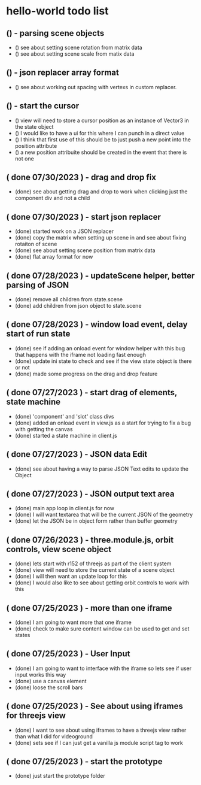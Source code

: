 # hello-world todo list



## () - parsing scene objects
* () see about setting scene rotation from matrix data
* () see about setting scene scale from matix data 

## () - json replacer array format
* () see about working out spacing with vertexs in custom replacer.

## () - start the cursor
* () view will need to store a cursor position as an instance of Vector3 in the state object
* () I would like to have a ui for this where I can punch in a direct value
* () I think that first use of this should be to just push a new point into the position attribute
* () a new position attribuite should be created in the event that there is not one

<!-- DONE -->

## ( done 07/30/2023 ) - drag and drop fix
* (done) see about getting drag and drop to work when clicking just the component div and not a child

## ( done 07/30/2023 ) - start json replacer
* (done) started work on a JSON replacer
* (done) copy the matrix when setting up scene in and see about fixing rotaiton of scene
* (done) see about setting scene position from matrix data
* (done) flat array format for now

## ( done 07/28/2023 ) - updateScene helper, better parsing of JSON
* (done) remove all children from state.scene
* (done) add children from json object to state.scene

## ( done 07/28/2023 ) - window load event, delay start of run state
* (done) see if adding an onload event for window helper with this bug that happens with the iframe not loading fast enough
* (done) update ini state to check and see if the view state object is there or not
* (done) made some progress on the drag and drop feature

## ( done 07/27/2023 ) - start drag of elements, state machine
* (done) 'component' and 'slot' class divs
* (done) added an onload event in view.js as a start for trying to fix a bug with getting the canvas
* (done) started a state machine in client.js

## ( done 07/27/2023 ) - JSON data Edit
* (done) see about having a way to parse JSON Text edits to update the Object

## ( done 07/27/2023 ) - JSON output text area
* (done) main app loop in client.js for now
* (done) I will want textarea that will be the current JSON of the geometry
* (done) let the JSON be in object form rather than buffer geometry

## ( done 07/26/2023 ) - three.module.js, orbit controls, view scene object
* (done) lets start with r152 of threejs as part of the client system
* (done) view will need to store the current state of a scene object
* (done) I will then want an update loop for this
* (done) I would also like to see about getting orbit controls to work with this

## ( done 07/25/2023 ) - more than one iframe
* (done) I am going to want more that one iframe
* (done) check to make sure content window can be used to get and set states

## ( done 07/25/2023 ) - User Input
* (done) I am going to want to interface with the iframe so lets see if user input works this way
* (done) use a canvas element
* (done) loose the scroll bars

## ( done 07/25/2023 ) - See about using iframes for threejs view
* (done) I want to see about using iframes to have a threejs view rather than what I did for videoground
* (done) sets see if I can just get a vanilla js module script tag to work

## ( done 07/25/2023 ) - start the prototype
* (done) just start the prototype folder